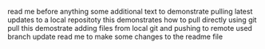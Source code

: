 read me before anything
some additional text to demonstrate pulling latest updates to a local repositoty
this demonstrates how to pull directly using git pull
this demostrate adding files from local git and pushing to remote
used branch update read me to make some changes to the readme file
